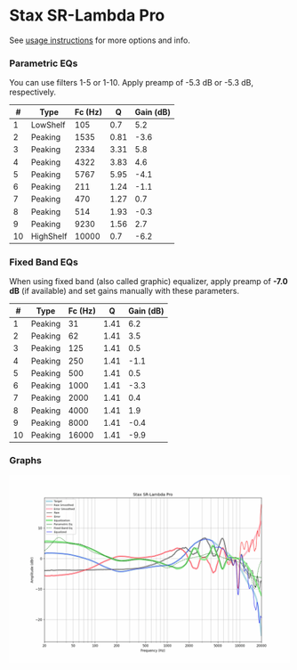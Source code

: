 # Stax SR-Lambda Pro
See [usage instructions](https://github.com/jaakkopasanen/AutoEq#usage) for more options and info.

### Parametric EQs
You can use filters 1-5 or 1-10. Apply preamp of -5.3 dB or -5.3 dB, respectively.

|   # | Type      |   Fc (Hz) |    Q |   Gain (dB) |
|-----|-----------|-----------|------|-------------|
|   1 | LowShelf  |       105 | 0.7  |         5.2 |
|   2 | Peaking   |      1535 | 0.81 |        -3.6 |
|   3 | Peaking   |      2334 | 3.31 |         5.8 |
|   4 | Peaking   |      4322 | 3.83 |         4.6 |
|   5 | Peaking   |      5767 | 5.95 |        -4.1 |
|   6 | Peaking   |       211 | 1.24 |        -1.1 |
|   7 | Peaking   |       470 | 1.27 |         0.7 |
|   8 | Peaking   |       514 | 1.93 |        -0.3 |
|   9 | Peaking   |      9230 | 1.56 |         2.7 |
|  10 | HighShelf |     10000 | 0.7  |        -6.2 |

### Fixed Band EQs
When using fixed band (also called graphic) equalizer, apply preamp of **-7.0 dB** (if available) and set gains manually with these parameters.

|   # | Type    |   Fc (Hz) |    Q |   Gain (dB) |
|-----|---------|-----------|------|-------------|
|   1 | Peaking |        31 | 1.41 |         6.2 |
|   2 | Peaking |        62 | 1.41 |         3.5 |
|   3 | Peaking |       125 | 1.41 |         0.5 |
|   4 | Peaking |       250 | 1.41 |        -1.1 |
|   5 | Peaking |       500 | 1.41 |         0.5 |
|   6 | Peaking |      1000 | 1.41 |        -3.3 |
|   7 | Peaking |      2000 | 1.41 |         0.4 |
|   8 | Peaking |      4000 | 1.41 |         1.9 |
|   9 | Peaking |      8000 | 1.41 |        -0.4 |
|  10 | Peaking |     16000 | 1.41 |        -9.9 |

### Graphs
![](./Stax%20SR-Lambda%20Pro.png)

